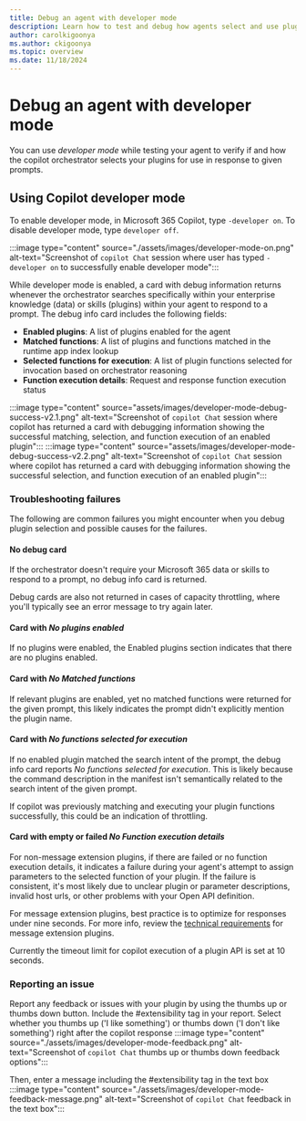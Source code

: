 ```yaml
---
title: Debug an agent with developer mode
description: Learn how to test and debug how agents select and use plugins
author: carolkigoonya
ms.author: ckigoonya
ms.topic: overview
ms.date: 11/18/2024
---
```


# Debug an agent with developer mode

You can use *developer mode* while testing your agent to verify if and how the copilot orchestrator selects your plugins for use in response to given prompts.

## Using Copilot developer mode

To enable developer mode, in Microsoft 365 Copilot, type `-developer on`. To disable developer mode, type `developer off`.

:::image type="content" source="./assets/images/developer-mode-on.png" alt-text="Screenshot of `copilot Chat` session where user has typed `-developer on` to successfully enable developer mode":::

While developer mode is enabled, a card with debug information returns whenever the orchestrator searches specifically within your enterprise knowledge (data) or skills (plugins) within your agent to respond to a prompt. The debug info card includes the following fields:

- **Enabled plugins**: A list of plugins enabled for the agent
- **Matched functions**: A list of plugins and functions matched in the runtime app index lookup
- **Selected functions for execution**: A list of plugin functions selected for invocation based on orchestrator reasoning
- **Function execution details**: Request and response function execution status

:::image type="content" source="assets/images/developer-mode-debug-success-v2.1.png" alt-text="Screenshot of `copilot Chat` session where copilot has returned a card with debugging information showing the successful matching, selection, and function execution of an enabled plugin":::
:::image type="content" source="assets/images/developer-mode-debug-success-v2.2.png" alt-text="Screenshot of `copilot Chat` session where copilot has returned a card with debugging information showing the successful selection, and function execution of an enabled plugin":::

### Troubleshooting failures

The following are common failures you might encounter when you debug plugin selection and possible causes for the failures.

#### No debug card

If the orchestrator doesn't require your Microsoft 365 data or skills to respond to a prompt, no debug info card is returned.

Debug cards are also not returned in cases of capacity throttling, where you'll typically see an error message to try again later.

#### Card with *No plugins enabled*

If no plugins were enabled, the Enabled plugins section indicates that there are no plugins enabled.

#### Card with *No Matched functions*

If relevant plugins are enabled, yet no matched functions were returned for the given prompt, this likely indicates the prompt didn't explicitly mention the plugin name.

#### Card with *No functions selected for execution*

If no enabled plugin matched the search intent of the prompt, the debug info card reports *No functions selected for execution*. This is likely because the command description in the manifest isn't semantically related to the search intent of the given prompt.

If copilot was previously matching and executing your plugin functions successfully, this could be an indication of throttling.

#### Card with empty or failed *No Function execution details*

For non-message extension plugins, if there are failed or no function execution details, it indicates a failure during your agent's attempt to assign parameters to the selected function of your plugin. If the failure is consistent, it's most likely due to unclear plugin or parameter descriptions, invalid host urls, or other problems with your Open API definition.

For message extension plugins, best practice is to optimize for responses under nine seconds. For more info, review the [technical requirements](/microsoftteams/platform/messaging-extensions/high-quality-message-extension?context=/microsoft-365-copilot/extensibility/context#technical-requirements) for message extension plugins.

 Currently the timeout limit for copilot execution of a plugin API is set at 10 seconds.

### Reporting an issue

Report any feedback or issues with your plugin by using the thumbs up or thumbs down button. Include the #extensibility tag in your report.
Select whether you thumbs up ('I like something') or thumbs down ('I don't like something') right after the copilot response
:::image type="content" source="./assets/images/developer-mode-feedback.png" alt-text="Screenshot of `copilot Chat` thumbs up or thumbs down feedback options":::

Then, enter a message including the #extensibility tag in the text box
:::image type="content" source="./assets/images/developer-mode-feedback-message.png" alt-text="Screenshot of `copilot Chat` feedback in the text box":::
